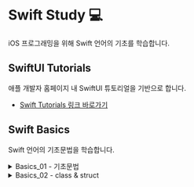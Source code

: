 # Swift Study 💻

iOS 프로그래밍을 위해 Swift 언어의 기초를 학습합니다.

## SwiftUI Tutorials

애플 개발자 홈페이지 내 SwiftUI 튜토리얼을 기반으로 합니다.

- [Swift Tutorials 링크 바로가기](https://developer.apple.com/tutorials/swiftui)

## Swift Basics

Swift 언어의 기초문법을 학습합니다.

<details>
<summary> Basics_01 - 기초문법 </h3> </summary>
<div markdown = "1">
<br>

- 조건문 - `if/else` 문법과 삼항연산자
- 반복문 - `foreach` 와 범위 지정
- 열거형 - `enum` 의 여러가지 사용법

</div> 
</details>

<details>
<summary> Basics_02 - class & struct </h3> </summary>
<div markdown = "2">
<br>

- call-by-reference/value

</div> 
</details>
